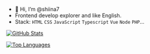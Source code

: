 - 👋 Hi, I’m @shiina7
- Frontend develop explorer and like English.
- Stack: `HTML` `CSS` `JavaScript` `Typescript` `Vue` `Node` `PHP`...

[![GitHub Stats](https://github-readme-stats.vercel.app/api?username=shiina7)](https://github.com/anuraghazra/github-readme-stats)

[![Top Languages](https://github-readme-stats.vercel.app/api/top-langs/?username=shiina7&layout=compact)](https://github.com/anuraghazra/github-readme-stats)
